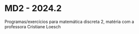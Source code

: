 # MD2 - 2024.2
Programas/exercícios para matemática discreta 2, matéria com a professora Cristiane Loesch
